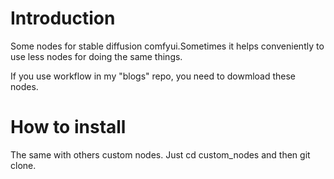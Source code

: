 # Introduction
Some nodes for stable diffusion comfyui.Sometimes it helps conveniently to use less nodes for doing the same things.

If you use workflow in my "blogs" repo, you need to dowmload these nodes.

# How to install
The same with others custom nodes. Just cd custom_nodes and then git clone.
